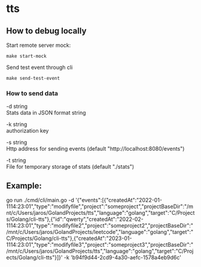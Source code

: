 # tts

## How to debug locally

Start remote server mock:
```shell
make start-mock
```

Send test event through cli
```shell
make send-test-event
```

### How to send data

-d string                                                                     
Stats data in JSON format string  

-k string                                                                     
authorization key

-s string                                                                     
Http address for sending events (default "http://localhost:8080/events")

-t string                                                                     
File for temporary storage of stats (default "./stats")  

## Example:
go run ./cmd/cli/main.go -d '{"events":[{"createdAt":"2022-01-1114:23:01","type":"modifyfile","project":"someproject","projectBaseDir":"/mnt/c/Users/jaros/GolandProjects/tts","language":"golang","target":"C/Projects/Golang/cli-tts"},{"id":"qwerty","createdAt":"2022-02-1114:23:01","type":"modifyfile2","project":"someproject2","projectBaseDir":"/mnt/c/Users/jaros/GolandProjects/leetcode","language":"golang","target":"C/Projects/Golang/cli-tts"},{"createdAt":"2023-01-1114:23:01","type":"modifyfile3","project":"someproject3","projectBaseDir":"/mnt/c/Users/jaros/GolandProjects/tts","language":"golang","target":"C/Projects/Golang/cli-tts"}]}' -k 'b94f9d44-2cd9-4a30-aefc-1578a4eb9d6c'